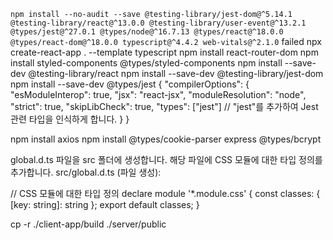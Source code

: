 `npm install --no-audit --save @testing-library/jest-dom@^5.14.1 @testing-library/react@^13.0.0 @testing-library/user-event@^13.2.1 @types/jest@^27.0.1 @types/node@^16.7.13 @types/react@^18.0.0 @types/react-dom@^18.0.0 typescript@^4.4.2 web-vitals@^2.1.0` failed
npx create-react-app . --template typescript
npm install react-router-dom
npm install styled-components @types/styled-components
npm install --save-dev @testing-library/react
npm install --save-dev @testing-library/jest-dom
npm install --save-dev @types/jest
{
"compilerOptions": {
"esModuleInterop": true,
"jsx": "react-jsx",
"moduleResolution": "node",
"strict": true,
"skipLibCheck": true,
"types": ["jest"] // "jest"를 추가하여 Jest 관련 타입을 인식하게 합니다.
}
}

npm install axios
npm install @types/cookie-parser express @types/bcrypt

global.d.ts 파일을 src 폴더에 생성합니다.
해당 파일에 CSS 모듈에 대한 타입 정의를 추가합니다.
src/global.d.ts (파일 생성):

// CSS 모듈에 대한 타입 정의
declare module '\*.module.css' {
const classes: { [key: string]: string };
export default classes;
}

cp -r ./client-app/build ./server/public
